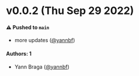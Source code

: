 # v0.0.2 (Thu Sep 29 2022)

#### ⚠️ Pushed to `main`

- more updates ([@yannbf](https://github.com/yannbf))

#### Authors: 1

- Yann Braga ([@yannbf](https://github.com/yannbf))
